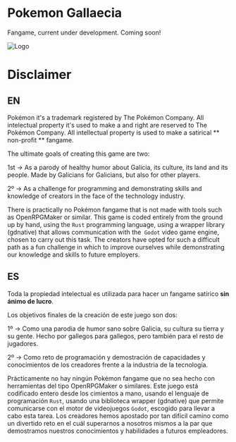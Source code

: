# Pokemon Gallaecia
Fangame, current under development. Coming soon!

![Logo](https://github.com/Pyzyryab/PokemonGallaecia/blob/main/gfx/gallaecia_github.png)

# Disclaimer
## EN
Pokémon it's a trademark registered by The Pokémon Company. All intelectual property it's used to make a  and right are reserved to The Pokémon Company.
All intellectual property is used to make a satirical ** non-profit ** fangame.

The ultimate goals of creating this game are two:

1st -> As a parody of healthy humor about Galicia, its culture, its land and its people. Made by Galicians for Galicians, but also for other players.

2º -> As a challenge for programming and demonstrating skills and knowledge of creators in the face of the technology industry.

There is practically no Pokémon fangame that is not made with tools such as OpenRPGMaker or similar.
This game is coded entirely from the ground up by hand, using the `Rust` programming language, using a wrapper library (gdnative) that allows communication with the` Godot` video game engine, chosen to carry out this task.
The creators have opted for such a difficult path as a fun challenge in which to improve ourselves while demonstrating our knowledge and skills to future employers.  

## ES
Toda la propiedad intelectual es utilizada para hacer un fangame satírico **sin ánimo de lucro**.

Los objetivos finales de la creación de este juego son dos:

1º -> Como una parodia de humor sano sobre Galicia, su cultura su tierra y su gente. Hecho por gallegos para gallegos, pero también para el resto de jugadores.

2º -> Como reto de programación y demostración de capacidades y conocimientos de los creadores frente a la industria de la tecnología. 

Prácticamente no hay ningún Pokémon fangame que no sea hecho con herramientas del tipo OpenRPGMaker o similares. 
Este juego está codificado entero desde los cimientos a mano, usando el lenguaje de programación `Rust`, usando una biblioteca wrapper (gdnative) que permite comunicarse con el motor de videojuegos `Godot`, escogido para llevar a cabo esta tarea.
Los creadores hemos apostado por tan difícil camino como un divertido reto en el cuál superarnos a nosotros mismos a la par que demostramos nuestros conocimientos y habilidades a futuros empleadores.
